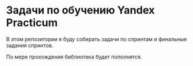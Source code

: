 # Задачи по обучению Yandex Practicum

В этом репозитории я буду собирать задачи по спринтам и финальные задания спринтов.

По мере прохождения библиотека будет пополнятся.